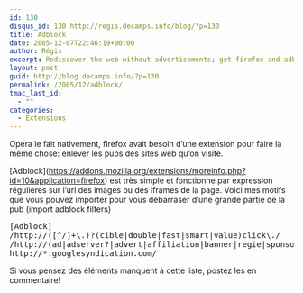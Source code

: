 ```yaml
---
id: 130
disqus_id: 130 http://regis.decamps.info/blog/?p=130
title: Adblock
date: 2005-12-07T22:46:19+00:00
author: Régis
excerpt: Rediscover the web without advertisements; get firefox and adblock.
layout: post
guid: http://blog.decamps.info/?p=130
permalink: /2005/12/adblock/
tmac_last_id:
  - ""
categories:
  - Extensions
---
```

Opera le fait nativement, firefox avait besoin d’une extension pour faire la même chose: enlever les pubs des sites web qu’on visite.

\[Adblock\](https://addons.mozilla.org/extensions/moreinfo.php?id=10&application=firefox) est très simple et fonctionne par expression régulières sur l’url des images ou des iframes de la page. Voici mes motifs que vous pouvez importer pour vous débarraser d’une grande partie de la pub (import adblock filters)

<pre>[Adblock]
/http://([^/]+\.)?(cible|double|fast|smart|value)click\./
/http://(ad|adserver?|advert|affiliation|banner|regie|sponsor)s?\./
http://*.googlesyndication.com/
</pre>

Si vous pensez des éléments manquent à cette liste, postez les en commentaire!
